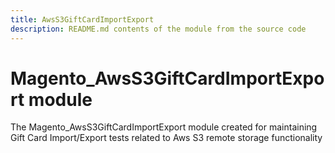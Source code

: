 ```yaml
---
title: AwsS3GiftCardImportExport
description: README.md contents of the module from the source code
---
```


# Magento_AwsS3GiftCardImportExport module

The Magento_AwsS3GiftCardImportExport module created for maintaining Gift Card Import/Export tests related to Aws S3 remote storage functionality
